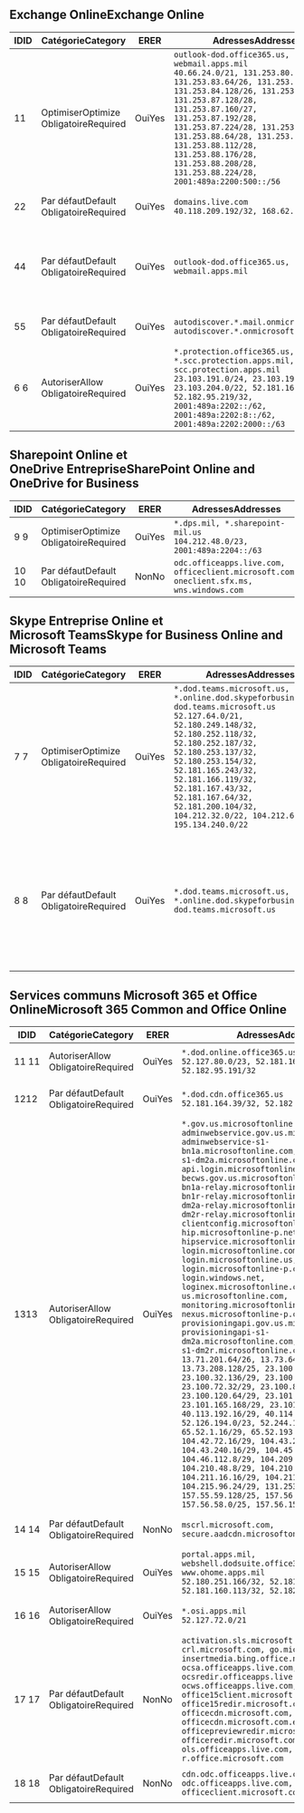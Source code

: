 <!--THIS FILE IS AUTOMATICALLY GENERATED. MANUAL CHANGES WILL BE OVERWRITTEN.-->
<!--Please contact the Office 365 Endpoints team with any questions.-->
<!--USGovDoD endpoints version 2018082900-->
<!--File generated 2018-08-29 22:00:06.6289-->

## <a name="exchange-online"></a><span data-ttu-id="b1dbd-101">Exchange Online</span><span class="sxs-lookup"><span data-stu-id="b1dbd-101">Exchange Online</span></span>

<span data-ttu-id="b1dbd-102">ID</span><span class="sxs-lookup"><span data-stu-id="b1dbd-102">ID</span></span> | <span data-ttu-id="b1dbd-103">Catégorie</span><span class="sxs-lookup"><span data-stu-id="b1dbd-103">Category</span></span> | <span data-ttu-id="b1dbd-104">ER</span><span class="sxs-lookup"><span data-stu-id="b1dbd-104">ER</span></span> | <span data-ttu-id="b1dbd-105">Adresses</span><span class="sxs-lookup"><span data-stu-id="b1dbd-105">Addresses</span></span> | <span data-ttu-id="b1dbd-106">Ports</span><span class="sxs-lookup"><span data-stu-id="b1dbd-106">Ports</span></span>
-- | -------------------- | --- | ---------------------------------------------------------------------------------------------------------------------------------------------------------------------------------------------------------------------------------------------------------------------------------------------------------------------------------------------------------------------------------------------- | -------------------------------
<span data-ttu-id="b1dbd-107">1</span><span class="sxs-lookup"><span data-stu-id="b1dbd-107">1</span></span> | <span data-ttu-id="b1dbd-108">Optimiser</span><span class="sxs-lookup"><span data-stu-id="b1dbd-108">Optimize</span></span><BR><span data-ttu-id="b1dbd-109">Obligatoire</span><span class="sxs-lookup"><span data-stu-id="b1dbd-109">Required</span></span> | <span data-ttu-id="b1dbd-110">Oui</span><span class="sxs-lookup"><span data-stu-id="b1dbd-110">Yes</span></span> | `outlook-dod.office365.us, webmail.apps.mil`<BR>`40.66.24.0/21, 131.253.80.0/24, 131.253.83.64/26, 131.253.84.0/26, 131.253.84.128/26, 131.253.87.0/25, 131.253.87.128/28, 131.253.87.160/27, 131.253.87.192/28, 131.253.87.224/28, 131.253.88.16/28, 131.253.88.64/28, 131.253.88.80/28, 131.253.88.112/28, 131.253.88.176/28, 131.253.88.208/28, 131.253.88.224/28, 2001:489a:2200:500::/56` | <span data-ttu-id="b1dbd-111">**TCP :** 443, 80</span><span class="sxs-lookup"><span data-stu-id="b1dbd-111">**TCP:** 443, 80</span></span>
<span data-ttu-id="b1dbd-112">2</span><span class="sxs-lookup"><span data-stu-id="b1dbd-112">2</span></span> | <span data-ttu-id="b1dbd-113">Par défaut</span><span class="sxs-lookup"><span data-stu-id="b1dbd-113">Default</span></span><BR><span data-ttu-id="b1dbd-114">Obligatoire</span><span class="sxs-lookup"><span data-stu-id="b1dbd-114">Required</span></span> | <span data-ttu-id="b1dbd-115">Oui</span><span class="sxs-lookup"><span data-stu-id="b1dbd-115">Yes</span></span> | `domains.live.com`<BR>`40.118.209.192/32, 168.62.190.41/32` | <span data-ttu-id="b1dbd-116">**TCP :** 443, 80</span><span class="sxs-lookup"><span data-stu-id="b1dbd-116">**TCP:** 443, 80</span></span>
<span data-ttu-id="b1dbd-117">4</span><span class="sxs-lookup"><span data-stu-id="b1dbd-117">4</span></span> | <span data-ttu-id="b1dbd-118">Par défaut</span><span class="sxs-lookup"><span data-stu-id="b1dbd-118">Default</span></span><BR><span data-ttu-id="b1dbd-119">Obligatoire</span><span class="sxs-lookup"><span data-stu-id="b1dbd-119">Required</span></span> | <span data-ttu-id="b1dbd-120">Oui</span><span class="sxs-lookup"><span data-stu-id="b1dbd-120">Yes</span></span> | `outlook-dod.office365.us, webmail.apps.mil` | <span data-ttu-id="b1dbd-121">**TCP :** 143, 25, 587, 993, 995</span><span class="sxs-lookup"><span data-stu-id="b1dbd-121">**TCP:** 143, 25, 587, 993, 995</span></span>
<span data-ttu-id="b1dbd-122">5</span><span class="sxs-lookup"><span data-stu-id="b1dbd-122">5</span></span> | <span data-ttu-id="b1dbd-123">Par défaut</span><span class="sxs-lookup"><span data-stu-id="b1dbd-123">Default</span></span><BR><span data-ttu-id="b1dbd-124">Obligatoire</span><span class="sxs-lookup"><span data-stu-id="b1dbd-124">Required</span></span> | <span data-ttu-id="b1dbd-125">Oui</span><span class="sxs-lookup"><span data-stu-id="b1dbd-125">Yes</span></span> | `autodiscover.*.mail.onmicrosoft.com, autodiscover.*.onmicrosoft.com` | <span data-ttu-id="b1dbd-126">**TCP :** 443, 80</span><span class="sxs-lookup"><span data-stu-id="b1dbd-126">**TCP:** 443, 80</span></span>
<span data-ttu-id="b1dbd-127">6 </span><span class="sxs-lookup"><span data-stu-id="b1dbd-127">6</span></span> | <span data-ttu-id="b1dbd-128">Autoriser</span><span class="sxs-lookup"><span data-stu-id="b1dbd-128">Allow</span></span><BR><span data-ttu-id="b1dbd-129">Obligatoire</span><span class="sxs-lookup"><span data-stu-id="b1dbd-129">Required</span></span> | <span data-ttu-id="b1dbd-130">Oui</span><span class="sxs-lookup"><span data-stu-id="b1dbd-130">Yes</span></span> | `*.protection.office365.us, *.scc.protection.apps.mil, scc.protection.apps.mil`<BR>`23.103.191.0/24, 23.103.199.0/25, 23.103.204.0/22, 52.181.167.91/32, 52.182.95.219/32, 2001:489a:2202::/62, 2001:489a:2202:8::/62, 2001:489a:2202:2000::/63` | <span data-ttu-id="b1dbd-131">**TCP :** 25, 443</span><span class="sxs-lookup"><span data-stu-id="b1dbd-131">**TCP:** 25, 443</span></span>

## <a name="sharepoint-online-and-onedrive-for-business"></a><span data-ttu-id="b1dbd-132">Sharepoint Online et OneDrive Entreprise</span><span class="sxs-lookup"><span data-stu-id="b1dbd-132">SharePoint Online and OneDrive for Business</span></span>

<span data-ttu-id="b1dbd-133">ID</span><span class="sxs-lookup"><span data-stu-id="b1dbd-133">ID</span></span> | <span data-ttu-id="b1dbd-134">Catégorie</span><span class="sxs-lookup"><span data-stu-id="b1dbd-134">Category</span></span> | <span data-ttu-id="b1dbd-135">ER</span><span class="sxs-lookup"><span data-stu-id="b1dbd-135">ER</span></span> | <span data-ttu-id="b1dbd-136">Adresses</span><span class="sxs-lookup"><span data-stu-id="b1dbd-136">Addresses</span></span> | <span data-ttu-id="b1dbd-137">Ports</span><span class="sxs-lookup"><span data-stu-id="b1dbd-137">Ports</span></span>
-- | -------------------- | --- | ---------------------------------------------------------------------------------------- | ----------------
<span data-ttu-id="b1dbd-138">9 </span><span class="sxs-lookup"><span data-stu-id="b1dbd-138">9</span></span> | <span data-ttu-id="b1dbd-139">Optimiser</span><span class="sxs-lookup"><span data-stu-id="b1dbd-139">Optimize</span></span><BR><span data-ttu-id="b1dbd-140">Obligatoire</span><span class="sxs-lookup"><span data-stu-id="b1dbd-140">Required</span></span> | <span data-ttu-id="b1dbd-141">Oui</span><span class="sxs-lookup"><span data-stu-id="b1dbd-141">Yes</span></span> | `*.dps.mil, *.sharepoint-mil.us`<BR>`104.212.48.0/23, 2001:489a:2204::/63` | <span data-ttu-id="b1dbd-142">**TCP :** 443, 80</span><span class="sxs-lookup"><span data-stu-id="b1dbd-142">**TCP:** 443, 80</span></span>
<span data-ttu-id="b1dbd-143">10 </span><span class="sxs-lookup"><span data-stu-id="b1dbd-143">10</span></span> | <span data-ttu-id="b1dbd-144">Par défaut</span><span class="sxs-lookup"><span data-stu-id="b1dbd-144">Default</span></span><BR><span data-ttu-id="b1dbd-145">Obligatoire</span><span class="sxs-lookup"><span data-stu-id="b1dbd-145">Required</span></span> | <span data-ttu-id="b1dbd-146">Non</span><span class="sxs-lookup"><span data-stu-id="b1dbd-146">No</span></span> | `odc.officeapps.live.com, officeclient.microsoft.com, oneclient.sfx.ms, wns.windows.com` | <span data-ttu-id="b1dbd-147">**TCP :** 443, 80</span><span class="sxs-lookup"><span data-stu-id="b1dbd-147">**TCP:** 443, 80</span></span>

## <a name="skype-for-business-online-and-microsoft-teams"></a><span data-ttu-id="b1dbd-148">Skype Entreprise Online et Microsoft Teams</span><span class="sxs-lookup"><span data-stu-id="b1dbd-148">Skype for Business Online and Microsoft Teams</span></span>

<span data-ttu-id="b1dbd-149">ID</span><span class="sxs-lookup"><span data-stu-id="b1dbd-149">ID</span></span> | <span data-ttu-id="b1dbd-150">Catégorie</span><span class="sxs-lookup"><span data-stu-id="b1dbd-150">Category</span></span> | <span data-ttu-id="b1dbd-151">ER</span><span class="sxs-lookup"><span data-stu-id="b1dbd-151">ER</span></span> | <span data-ttu-id="b1dbd-152">Adresses</span><span class="sxs-lookup"><span data-stu-id="b1dbd-152">Addresses</span></span> | <span data-ttu-id="b1dbd-153">Ports</span><span class="sxs-lookup"><span data-stu-id="b1dbd-153">Ports</span></span>
-- | -------------------- | --- | -------------------------------------------------------------------------------------------------------------------------------------------------------------------------------------------------------------------------------------------------------------------------------------------------------------------------------------------------------- | --------------------------------------------------
<span data-ttu-id="b1dbd-154">7 </span><span class="sxs-lookup"><span data-stu-id="b1dbd-154">7</span></span> | <span data-ttu-id="b1dbd-155">Optimiser</span><span class="sxs-lookup"><span data-stu-id="b1dbd-155">Optimize</span></span><BR><span data-ttu-id="b1dbd-156">Obligatoire</span><span class="sxs-lookup"><span data-stu-id="b1dbd-156">Required</span></span> | <span data-ttu-id="b1dbd-157">Oui</span><span class="sxs-lookup"><span data-stu-id="b1dbd-157">Yes</span></span> | `*.dod.teams.microsoft.us, *.online.dod.skypeforbusiness.us, dod.teams.microsoft.us`<BR>`52.127.64.0/21, 52.180.249.148/32, 52.180.252.118/32, 52.180.252.187/32, 52.180.253.137/32, 52.180.253.154/32, 52.181.165.243/32, 52.181.166.119/32, 52.181.167.43/32, 52.181.167.64/32, 52.181.200.104/32, 104.212.32.0/22, 104.212.60.0/23, 195.134.240.0/22` | <span data-ttu-id="b1dbd-158">**TCP :** 443</span><span class="sxs-lookup"><span data-stu-id="b1dbd-158">**TCP:** 443</span></span><BR><span data-ttu-id="b1dbd-159">**UDP :** 3478, 3479, 3480, 3481</span><span class="sxs-lookup"><span data-stu-id="b1dbd-159">**UDP:** 3478, 3479, 3480, 3481</span></span>
<span data-ttu-id="b1dbd-160">8 </span><span class="sxs-lookup"><span data-stu-id="b1dbd-160">8</span></span> | <span data-ttu-id="b1dbd-161">Par défaut</span><span class="sxs-lookup"><span data-stu-id="b1dbd-161">Default</span></span><BR><span data-ttu-id="b1dbd-162">Obligatoire</span><span class="sxs-lookup"><span data-stu-id="b1dbd-162">Required</span></span> | <span data-ttu-id="b1dbd-163">Oui</span><span class="sxs-lookup"><span data-stu-id="b1dbd-163">Yes</span></span> | `*.dod.teams.microsoft.us, *.online.dod.skypeforbusiness.us, dod.teams.microsoft.us` | <span data-ttu-id="b1dbd-164">**TCP :** 5061, 50000-59999</span><span class="sxs-lookup"><span data-stu-id="b1dbd-164">**TCP:** 5061, 50000-59999</span></span><BR><span data-ttu-id="b1dbd-165">**UDP :** 50000-59999</span><span class="sxs-lookup"><span data-stu-id="b1dbd-165">**UDP:** 50000-59999</span></span>

## <a name="microsoft-365-common-and-office-online"></a><span data-ttu-id="b1dbd-166">Services communs Microsoft 365 et Office Online</span><span class="sxs-lookup"><span data-stu-id="b1dbd-166">Microsoft 365 Common and Office Online</span></span>

<span data-ttu-id="b1dbd-167">ID</span><span class="sxs-lookup"><span data-stu-id="b1dbd-167">ID</span></span> | <span data-ttu-id="b1dbd-168">Catégorie</span><span class="sxs-lookup"><span data-stu-id="b1dbd-168">Category</span></span> | <span data-ttu-id="b1dbd-169">ER</span><span class="sxs-lookup"><span data-stu-id="b1dbd-169">ER</span></span> | <span data-ttu-id="b1dbd-170">Adresses</span><span class="sxs-lookup"><span data-stu-id="b1dbd-170">Addresses</span></span> | <span data-ttu-id="b1dbd-171">Ports</span><span class="sxs-lookup"><span data-stu-id="b1dbd-171">Ports</span></span>
-- | ------------------- | --- | ---------------------------------------------------------------------------------------------------------------------------------------------------------------------------------------------------------------------------------------------------------------------------------------------------------------------------------------------------------------------------------------------------------------------------------------------------------------------------------------------------------------------------------------------------------------------------------------------------------------------------------------------------------------------------------------------------------------------------------------------------------------------------------------------------------------------------------------------------------------------------------------------------------------------------------------------------------------------------------------------------------------------------------------------------------------------------------------------------------------------------------------------------------------------------------------------------------------------------------------------------------------------------------------------------------------------------------------------------------------------------------------------------------------------------------------------------------------------------------------------------- | ----------------
<span data-ttu-id="b1dbd-172">11 </span><span class="sxs-lookup"><span data-stu-id="b1dbd-172">11</span></span> | <span data-ttu-id="b1dbd-173">Autoriser</span><span class="sxs-lookup"><span data-stu-id="b1dbd-173">Allow</span></span><BR><span data-ttu-id="b1dbd-174">Obligatoire</span><span class="sxs-lookup"><span data-stu-id="b1dbd-174">Required</span></span> | <span data-ttu-id="b1dbd-175">Oui</span><span class="sxs-lookup"><span data-stu-id="b1dbd-175">Yes</span></span> | `*.dod.online.office365.us`<BR>`52.127.80.0/23, 52.181.164.39/32, 52.182.95.191/32` | <span data-ttu-id="b1dbd-176">**TCP :** 443</span><span class="sxs-lookup"><span data-stu-id="b1dbd-176">**TCP:** 443</span></span>
<span data-ttu-id="b1dbd-177">12</span><span class="sxs-lookup"><span data-stu-id="b1dbd-177">12</span></span> | <span data-ttu-id="b1dbd-178">Par défaut</span><span class="sxs-lookup"><span data-stu-id="b1dbd-178">Default</span></span><BR><span data-ttu-id="b1dbd-179">Obligatoire</span><span class="sxs-lookup"><span data-stu-id="b1dbd-179">Required</span></span> | <span data-ttu-id="b1dbd-180">Oui</span><span class="sxs-lookup"><span data-stu-id="b1dbd-180">Yes</span></span> | `*.dod.cdn.office365.us`<BR>`52.181.164.39/32, 52.182.95.191/32` | <span data-ttu-id="b1dbd-181">**TCP :** 443</span><span class="sxs-lookup"><span data-stu-id="b1dbd-181">**TCP:** 443</span></span>
<span data-ttu-id="b1dbd-182">13</span><span class="sxs-lookup"><span data-stu-id="b1dbd-182">13</span></span> | <span data-ttu-id="b1dbd-183">Autoriser</span><span class="sxs-lookup"><span data-stu-id="b1dbd-183">Allow</span></span><BR><span data-ttu-id="b1dbd-184">Obligatoire</span><span class="sxs-lookup"><span data-stu-id="b1dbd-184">Required</span></span> | <span data-ttu-id="b1dbd-185">Oui</span><span class="sxs-lookup"><span data-stu-id="b1dbd-185">Yes</span></span> | `*.gov.us.microsoftonline.com, adminwebservice.gov.us.microsoftonline.com, adminwebservice-s1-bn1a.microsoftonline.com, adminwebservice-s1-dm2a.microsoftonline.com, api.login.microsoftonline.com, becws.gov.us.microsoftonline.com, bws-s1-bn1a-relay.microsoftonline.com, bws-s1-bn1r-relay.microsoftonline.com, bws-s1-dm2a-relay.microsoftonline.com, bws-s1-dm2r-relay.microsoftonline.com, clientconfig.microsoftonline-p.net, hip.microsoftonline-p.net, hipservice.microsoftonline.com, login.microsoftonline.com, login.microsoftonline.us, login.microsoftonline-p.com, login.windows.net, loginex.microsoftonline.com, login-us.microsoftonline.com, monitoring.microsoftonline-p.com, nexus.microsoftonline-p.com, provisioningapi.gov.us.microsoftonline.com, provisioningapi-s1-dm2a.microsoftonline.com, provisioningapi-s1-dm2r.microsoftonline.com`<BR>`13.71.201.64/26, 13.73.64.64/26, 13.73.208.128/25, 23.100.16.168/29, 23.100.32.136/29, 23.100.64.24/29, 23.100.72.32/29, 23.100.80.64/29, 23.100.120.64/29, 23.101.144.136/29, 23.101.165.168/29, 23.101.181.128/29, 40.113.192.16/29, 40.114.120.16/29, 52.126.194.0/23, 52.244.120.128/25, 65.52.1.16/29, 65.52.193.136/29, 104.42.72.16/29, 104.43.208.16/29, 104.43.240.16/29, 104.45.208.104/29, 104.46.112.8/29, 104.209.144.16/29, 104.210.48.8/29, 104.210.208.16/29, 104.211.16.16/29, 104.211.48.16/29, 104.215.96.24/29, 131.253.120.0/24, 157.55.59.128/25, 157.56.53.128/25, 157.56.58.0/25, 157.56.151.0/25` | <span data-ttu-id="b1dbd-186">**TCP :** 443</span><span class="sxs-lookup"><span data-stu-id="b1dbd-186">**TCP:** 443</span></span>
<span data-ttu-id="b1dbd-187">14 </span><span class="sxs-lookup"><span data-stu-id="b1dbd-187">14</span></span> | <span data-ttu-id="b1dbd-188">Par défaut</span><span class="sxs-lookup"><span data-stu-id="b1dbd-188">Default</span></span><BR><span data-ttu-id="b1dbd-189">Obligatoire</span><span class="sxs-lookup"><span data-stu-id="b1dbd-189">Required</span></span> | <span data-ttu-id="b1dbd-190">Non</span><span class="sxs-lookup"><span data-stu-id="b1dbd-190">No</span></span> | `mscrl.microsoft.com, secure.aadcdn.microsoftonline-p.com` | <span data-ttu-id="b1dbd-191">**TCP :** 443</span><span class="sxs-lookup"><span data-stu-id="b1dbd-191">**TCP:** 443</span></span>
<span data-ttu-id="b1dbd-192">15 </span><span class="sxs-lookup"><span data-stu-id="b1dbd-192">15</span></span> | <span data-ttu-id="b1dbd-193">Autoriser</span><span class="sxs-lookup"><span data-stu-id="b1dbd-193">Allow</span></span><BR><span data-ttu-id="b1dbd-194">Obligatoire</span><span class="sxs-lookup"><span data-stu-id="b1dbd-194">Required</span></span> | <span data-ttu-id="b1dbd-195">Oui</span><span class="sxs-lookup"><span data-stu-id="b1dbd-195">Yes</span></span> | `portal.apps.mil, webshell.dodsuite.office365.us, www.ohome.apps.mil`<BR>`52.180.251.166/32, 52.181.160.19/32, 52.181.160.113/32, 52.182.92.132/32` | <span data-ttu-id="b1dbd-196">**TCP :** 443</span><span class="sxs-lookup"><span data-stu-id="b1dbd-196">**TCP:** 443</span></span>
<span data-ttu-id="b1dbd-197">16 </span><span class="sxs-lookup"><span data-stu-id="b1dbd-197">16</span></span> | <span data-ttu-id="b1dbd-198">Autoriser</span><span class="sxs-lookup"><span data-stu-id="b1dbd-198">Allow</span></span><BR><span data-ttu-id="b1dbd-199">Obligatoire</span><span class="sxs-lookup"><span data-stu-id="b1dbd-199">Required</span></span> | <span data-ttu-id="b1dbd-200">Oui</span><span class="sxs-lookup"><span data-stu-id="b1dbd-200">Yes</span></span> | `*.osi.apps.mil`<BR>`52.127.72.0/21` | <span data-ttu-id="b1dbd-201">**TCP :** 443</span><span class="sxs-lookup"><span data-stu-id="b1dbd-201">**TCP:** 443</span></span>
<span data-ttu-id="b1dbd-202">17 </span><span class="sxs-lookup"><span data-stu-id="b1dbd-202">17</span></span> | <span data-ttu-id="b1dbd-203">Par défaut</span><span class="sxs-lookup"><span data-stu-id="b1dbd-203">Default</span></span><BR><span data-ttu-id="b1dbd-204">Obligatoire</span><span class="sxs-lookup"><span data-stu-id="b1dbd-204">Required</span></span> | <span data-ttu-id="b1dbd-205">Non</span><span class="sxs-lookup"><span data-stu-id="b1dbd-205">No</span></span> | `activation.sls.microsoft.com, crl.microsoft.com, go.microsoft.com, insertmedia.bing.office.net, ocsa.officeapps.live.com, ocsredir.officeapps.live.com, ocws.officeapps.live.com, office15client.microsoft.com, office15redir.microsoft.com, officecdn.microsoft.com, officecdn.microsoft.com.edgesuite.net, officepreviewredir.microsoft.com, officeredir.microsoft.com, ols.officeapps.live.com, r.office.microsoft.com` | <span data-ttu-id="b1dbd-206">**TCP :** 443, 80</span><span class="sxs-lookup"><span data-stu-id="b1dbd-206">**TCP:** 443, 80</span></span>
<span data-ttu-id="b1dbd-207">18 </span><span class="sxs-lookup"><span data-stu-id="b1dbd-207">18</span></span> | <span data-ttu-id="b1dbd-208">Par défaut</span><span class="sxs-lookup"><span data-stu-id="b1dbd-208">Default</span></span><BR><span data-ttu-id="b1dbd-209">Obligatoire</span><span class="sxs-lookup"><span data-stu-id="b1dbd-209">Required</span></span> | <span data-ttu-id="b1dbd-210">Non</span><span class="sxs-lookup"><span data-stu-id="b1dbd-210">No</span></span> | `cdn.odc.officeapps.live.com, odc.officeapps.live.com, officeclient.microsoft.com` | <span data-ttu-id="b1dbd-211">**TCP :** 443, 80</span><span class="sxs-lookup"><span data-stu-id="b1dbd-211">**TCP:** 443, 80</span></span>
